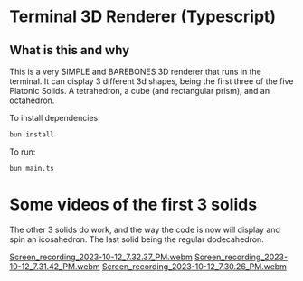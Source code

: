 # Terminal 3D Renderer (Typescript)

## What is this and why
This is a very SIMPLE and BAREBONES 3D renderer that runs in the terminal. It can display 3 different 3d shapes, being the first three of the five Platonic Solids. A tetrahedron, a cube (and rectangular prism), and an octahedron.

To install dependencies:

```bash
bun install
```

To run:

```bash
bun main.ts
```
# Some videos of the first 3 solids
The other 3 solids do work, and the way the code is now will display and spin an icosahedron. The last solid being the regular dodecahedron.

[Screen_recording_2023-10-12_7.32.37_PM.webm](https://github.com/EggbertFluffle/TUI-3D-Renderer/assets/81518632/f4b832af-c002-4934-a8cf-3f270915255d)
[Screen_recording_2023-10-12_7.31.42_PM.webm](https://github.com/EggbertFluffle/TUI-3D-Renderer/assets/81518632/dd57ff86-687b-43b9-b143-63ba0152b0dd)
[Screen_recording_2023-10-12_7.30.26_PM.webm](https://github.com/EggbertFluffle/TUI-3D-Renderer/assets/81518632/c8c29459-74ce-46df-9e43-022c74fa882b)
